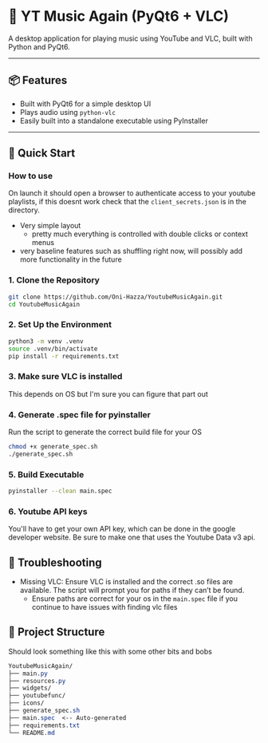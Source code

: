 # 🎵 YT Music Again (PyQt6 + VLC)

A desktop application for playing music using YouTube and VLC, built with Python and PyQt6.

---

## 📦 Features

- Built with PyQt6 for a simple desktop UI
- Plays audio using `python-vlc`
- Easily built into a standalone executable using PyInstaller

---

## 🚀 Quick Start

### How to use
On launch it should open a browser to authenticate access to your youtube playlists, if this doesnt work check that the `client_secrets.json` is in the directory.
- Very simple layout
    - pretty much everything is controlled with double clicks or context menus
- very baseline features such as shuffling right now, will possibly add more functionality in the future

### 1. Clone the Repository

```bash
git clone https://github.com/Oni-Hazza/YoutubeMusicAgain.git
cd YoutubeMusicAgain
```
### 2. Set Up the Environment
```bash
python3 -m venv .venv
source .venv/bin/activate
pip install -r requirements.txt
```

### 3. Make sure VLC is installed
This depends on OS but I'm sure you can figure that part out

### 4. Generate .spec file for pyinstaller
Run the script to generate the correct build file for your OS
```bash
chmod +x generate_spec.sh
./generate_spec.sh
```

### 5. Build Executable
```bash
pyinstaller --clean main.spec
```

### 6. Youtube API keys
You'll have to get your own API key, which can be done in the google developer website. Be sure to make one that uses the Youtube Data v3 api.

## 🐞 Troubleshooting
- Missing VLC: Ensure VLC is installed and the correct .so files are available. The script will prompt you for paths if they can’t be found.
    - Ensure paths are correct for your os in the `main.spec` file if you continue to have issues with finding vlc files

## 📁 Project Structure
Should look something like this with some other bits and bobs
```css
YoutubeMusicAgain/
├── main.py
├── resources.py
├── widgets/
├── youtubefunc/
├── icons/
├── generate_spec.sh
├── main.spec  <-- Auto-generated
├── requirements.txt
└── README.md
```